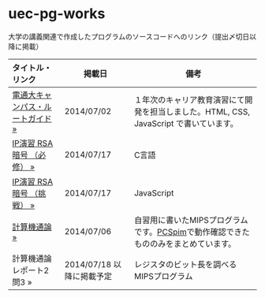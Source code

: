 uec-pg-works
============

大学の講義関連で作成したプログラムのソースコードへのリンク（提出〆切日以降に掲載）

| タイトル・リンク| 掲載日 | 備考 |
|:-----------|-------------|-------------|
|[電通大キャンパス・ルートガイド »](https://github.com/daiz713/uec-campus-route-guide)|2014/07/02|１年次のキャリア教育演習にて開発を担当しました。HTML, CSS, JavaScript で書いています。|
|[IP演習 RSA暗号 （必修） »](https://gist.github.com/daiz713/9455a69ea61df0e683dc)|2014/07/17|C言語|
|[IP演習 RSA暗号 （挑戦） »](https://gist.github.com/daiz713/56907b5294dbde871830)|2014/07/17|JavaScript|
|[計算機通論 »](https://gist.github.com/daiz713/a55c814e9fbbacad4348) | 2014/07/06 | 自習用に書いたMIPSプログラムです。[PCSpim](http://pages.cs.wisc.edu/~larus/spim.html)で動作確認できたもののみをまとめています。|
|計算機通論 レポート2 問3 »| 2014/07/18 以降に掲載予定| レジスタのビット長を調べるMIPSプログラム |
